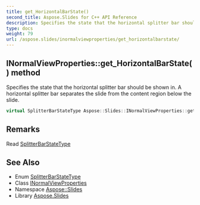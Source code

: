 ```yaml
---
title: get_HorizontalBarState()
second_title: Aspose.Slides for C++ API Reference
description: Specifies the state that the horizontal splitter bar should be shown in. A horizontal splitter bar separates the slide from the content region below the slide.
type: docs
weight: 79
url: /aspose.slides/inormalviewproperties/get_horizontalbarstate/
---
```

## INormalViewProperties::get_HorizontalBarState() method


Specifies the state that the horizontal splitter bar should be shown in. A horizontal splitter bar separates the slide from the content region below the slide.

```cpp
virtual SplitterBarStateType Aspose::Slides::INormalViewProperties::get_HorizontalBarState()=0
```

## Remarks


Read [SplitterBarStateType](../../splitterbarstatetype/)
## See Also

* Enum [SplitterBarStateType](../../splitterbarstatetype/)
* Class [INormalViewProperties](../)
* Namespace [Aspose::Slides](../../)
* Library [Aspose.Slides](../../../)